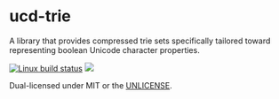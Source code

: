 ucd-trie
========
A library that provides compressed trie sets specifically tailored toward
representing boolean Unicode character properties.

[![Linux build status](https://api.travis-ci.org/BurntSushi/ucd-generate.png)](https://travis-ci.org/BurntSushi/ucd-generate)
[![](http://meritbadge.herokuapp.com/ucd-generate)](https://crates.io/crates/ucd-trie)

Dual-licensed under MIT or the [UNLICENSE](http://unlicense.org).

